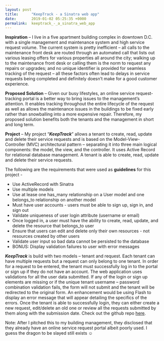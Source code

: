 ```yaml
---
layout: post
title:      "KeepTrack - a Sinatra web app"
date:       2019-01-02 05:25:35 +0000
permalink:  keeptrack_-_a_sinatra_web_app
---
```




**Inspiration** – I live in a five apartment building complex in downtown D.C. with a single management and maintenance system and high service request volume.  The current system is pretty inefficient – all calls to the maintenance front desk are routed through an automated call that lists out various leasing offers for various properties all around the city; walking up to the maintenance front desk or calling them is the norm to request any repairs or upgrades; and no unique identifier is provided for seamless tracking of the request – all these factors often lead to delays in service requests being completed and definitely doesn’t make for a good customer experience.

**Proposed Solution** – Given our busy lifestyles, an online service request-tracking portal is a better way to bring issues to the management’s attention. It enables tracking throughout the entire lifecycle of the request as well as allows the maintenance issues in the buildings to be fixed early rather than snowballing into a more expensive repair. Therefore, my proposed solution benefits both the tenants and the management in short and long term. 

**Project** – My project “***KeepTrack***” allows a tenant to create, read, update and delete their service requests and is based on the Model-View-Controller (MVC) architectural pattern – separating it into three main logical components: the model, the view, and the controller. It uses Active Record for relational database management. A tenant is able to create, read, update and delete their service requests. 

The following are the requirements that were used as **guidelines** for this project - 

* Use ActiveRecord with Sinatra
* Use multiple models
* Use at lease one has_many relationship on a User model and one belongs_to relationship on another model
* Must have user accounts - users must be able to sign up, sign in, and sign out
* Validate uniqueness of user login attribute (username or email)
* Once logged in, a user must have the ability to create, read, update, and delete the resource that belongs_to user
* Ensure that users can edit and delete only their own resources - not resources created by other users
* Validate user input so bad data cannot be persisted to the database
* BONUS: Display validation failures to user with error messages

***KeepTrack*** is build with two models – tenant and request. Each tenant can have multiple requests but a request can only belong to one tenant. In order for a request to be entered, the tenant must successfully log in to the portal or sign up if they do not have an account. The web application uses validations for all the user data submitted.  If any of the login or sign up elements are missing or if the unique tenant username – password combination validation fails, the form will not submit and the tenant will be redirected to the original form. An enhancement would be  using Flash to display an error message that will appear detailing the specifics of the errors. Once the tenant is able to successfully login, they can either create a new request, edit/delete an old one or review all the requests submitted by them along with the submission date. Check out the github repo [here](https://github.com/srijakumar/sinatra-project).

Note: After I pitched this to my building management, they disclosed that they already have an online service request portal albeit poorly used. I guess the dragon to be slayed still exists ☺

